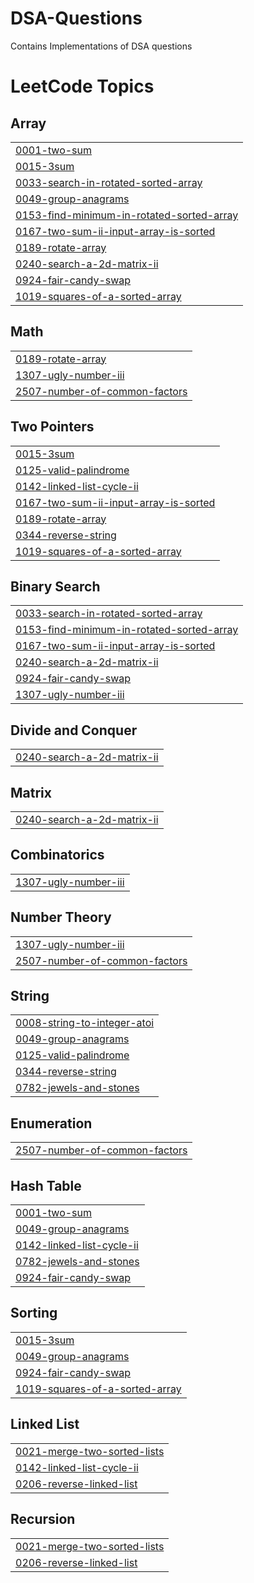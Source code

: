 # DSA-Questions
Contains Implementations of DSA questions

<!---LeetCode Topics Start-->
# LeetCode Topics
## Array
|  |
| ------- |
| [0001-two-sum](https://github.com/jahnaviiii/DSA-Questions/tree/master/0001-two-sum) |
| [0015-3sum](https://github.com/jahnaviiii/DSA-Questions/tree/master/0015-3sum) |
| [0033-search-in-rotated-sorted-array](https://github.com/jahnaviiii/DSA-Questions/tree/master/0033-search-in-rotated-sorted-array) |
| [0049-group-anagrams](https://github.com/jahnaviiii/DSA-Questions/tree/master/0049-group-anagrams) |
| [0153-find-minimum-in-rotated-sorted-array](https://github.com/jahnaviiii/DSA-Questions/tree/master/0153-find-minimum-in-rotated-sorted-array) |
| [0167-two-sum-ii-input-array-is-sorted](https://github.com/jahnaviiii/DSA-Questions/tree/master/0167-two-sum-ii-input-array-is-sorted) |
| [0189-rotate-array](https://github.com/jahnaviiii/DSA-Questions/tree/master/0189-rotate-array) |
| [0240-search-a-2d-matrix-ii](https://github.com/jahnaviiii/DSA-Questions/tree/master/0240-search-a-2d-matrix-ii) |
| [0924-fair-candy-swap](https://github.com/jahnaviiii/DSA-Questions/tree/master/0924-fair-candy-swap) |
| [1019-squares-of-a-sorted-array](https://github.com/jahnaviiii/DSA-Questions/tree/master/1019-squares-of-a-sorted-array) |
## Math
|  |
| ------- |
| [0189-rotate-array](https://github.com/jahnaviiii/DSA-Questions/tree/master/0189-rotate-array) |
| [1307-ugly-number-iii](https://github.com/jahnaviiii/DSA-Questions/tree/master/1307-ugly-number-iii) |
| [2507-number-of-common-factors](https://github.com/jahnaviiii/DSA-Questions/tree/master/2507-number-of-common-factors) |
## Two Pointers
|  |
| ------- |
| [0015-3sum](https://github.com/jahnaviiii/DSA-Questions/tree/master/0015-3sum) |
| [0125-valid-palindrome](https://github.com/jahnaviiii/DSA-Questions/tree/master/0125-valid-palindrome) |
| [0142-linked-list-cycle-ii](https://github.com/jahnaviiii/DSA-Questions/tree/master/0142-linked-list-cycle-ii) |
| [0167-two-sum-ii-input-array-is-sorted](https://github.com/jahnaviiii/DSA-Questions/tree/master/0167-two-sum-ii-input-array-is-sorted) |
| [0189-rotate-array](https://github.com/jahnaviiii/DSA-Questions/tree/master/0189-rotate-array) |
| [0344-reverse-string](https://github.com/jahnaviiii/DSA-Questions/tree/master/0344-reverse-string) |
| [1019-squares-of-a-sorted-array](https://github.com/jahnaviiii/DSA-Questions/tree/master/1019-squares-of-a-sorted-array) |
## Binary Search
|  |
| ------- |
| [0033-search-in-rotated-sorted-array](https://github.com/jahnaviiii/DSA-Questions/tree/master/0033-search-in-rotated-sorted-array) |
| [0153-find-minimum-in-rotated-sorted-array](https://github.com/jahnaviiii/DSA-Questions/tree/master/0153-find-minimum-in-rotated-sorted-array) |
| [0167-two-sum-ii-input-array-is-sorted](https://github.com/jahnaviiii/DSA-Questions/tree/master/0167-two-sum-ii-input-array-is-sorted) |
| [0240-search-a-2d-matrix-ii](https://github.com/jahnaviiii/DSA-Questions/tree/master/0240-search-a-2d-matrix-ii) |
| [0924-fair-candy-swap](https://github.com/jahnaviiii/DSA-Questions/tree/master/0924-fair-candy-swap) |
| [1307-ugly-number-iii](https://github.com/jahnaviiii/DSA-Questions/tree/master/1307-ugly-number-iii) |
## Divide and Conquer
|  |
| ------- |
| [0240-search-a-2d-matrix-ii](https://github.com/jahnaviiii/DSA-Questions/tree/master/0240-search-a-2d-matrix-ii) |
## Matrix
|  |
| ------- |
| [0240-search-a-2d-matrix-ii](https://github.com/jahnaviiii/DSA-Questions/tree/master/0240-search-a-2d-matrix-ii) |
## Combinatorics
|  |
| ------- |
| [1307-ugly-number-iii](https://github.com/jahnaviiii/DSA-Questions/tree/master/1307-ugly-number-iii) |
## Number Theory
|  |
| ------- |
| [1307-ugly-number-iii](https://github.com/jahnaviiii/DSA-Questions/tree/master/1307-ugly-number-iii) |
| [2507-number-of-common-factors](https://github.com/jahnaviiii/DSA-Questions/tree/master/2507-number-of-common-factors) |
## String
|  |
| ------- |
| [0008-string-to-integer-atoi](https://github.com/jahnaviiii/DSA-Questions/tree/master/0008-string-to-integer-atoi) |
| [0049-group-anagrams](https://github.com/jahnaviiii/DSA-Questions/tree/master/0049-group-anagrams) |
| [0125-valid-palindrome](https://github.com/jahnaviiii/DSA-Questions/tree/master/0125-valid-palindrome) |
| [0344-reverse-string](https://github.com/jahnaviiii/DSA-Questions/tree/master/0344-reverse-string) |
| [0782-jewels-and-stones](https://github.com/jahnaviiii/DSA-Questions/tree/master/0782-jewels-and-stones) |
## Enumeration
|  |
| ------- |
| [2507-number-of-common-factors](https://github.com/jahnaviiii/DSA-Questions/tree/master/2507-number-of-common-factors) |
## Hash Table
|  |
| ------- |
| [0001-two-sum](https://github.com/jahnaviiii/DSA-Questions/tree/master/0001-two-sum) |
| [0049-group-anagrams](https://github.com/jahnaviiii/DSA-Questions/tree/master/0049-group-anagrams) |
| [0142-linked-list-cycle-ii](https://github.com/jahnaviiii/DSA-Questions/tree/master/0142-linked-list-cycle-ii) |
| [0782-jewels-and-stones](https://github.com/jahnaviiii/DSA-Questions/tree/master/0782-jewels-and-stones) |
| [0924-fair-candy-swap](https://github.com/jahnaviiii/DSA-Questions/tree/master/0924-fair-candy-swap) |
## Sorting
|  |
| ------- |
| [0015-3sum](https://github.com/jahnaviiii/DSA-Questions/tree/master/0015-3sum) |
| [0049-group-anagrams](https://github.com/jahnaviiii/DSA-Questions/tree/master/0049-group-anagrams) |
| [0924-fair-candy-swap](https://github.com/jahnaviiii/DSA-Questions/tree/master/0924-fair-candy-swap) |
| [1019-squares-of-a-sorted-array](https://github.com/jahnaviiii/DSA-Questions/tree/master/1019-squares-of-a-sorted-array) |
## Linked List
|  |
| ------- |
| [0021-merge-two-sorted-lists](https://github.com/jahnaviiii/DSA-Questions/tree/master/0021-merge-two-sorted-lists) |
| [0142-linked-list-cycle-ii](https://github.com/jahnaviiii/DSA-Questions/tree/master/0142-linked-list-cycle-ii) |
| [0206-reverse-linked-list](https://github.com/jahnaviiii/DSA-Questions/tree/master/0206-reverse-linked-list) |
## Recursion
|  |
| ------- |
| [0021-merge-two-sorted-lists](https://github.com/jahnaviiii/DSA-Questions/tree/master/0021-merge-two-sorted-lists) |
| [0206-reverse-linked-list](https://github.com/jahnaviiii/DSA-Questions/tree/master/0206-reverse-linked-list) |
<!---LeetCode Topics End-->
